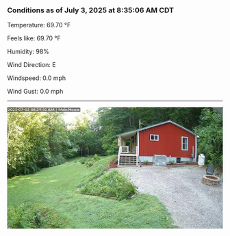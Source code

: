 ### Conditions as of July 3, 2025 at 8:35:06 AM CDT 

Temperature: 69.70 &deg;F

Feels like: 69.70 &deg;F

Humidity: 98%

Wind Direction: E

Windspeed: 0.0 mph

Wind Gust: 0.0 mph

---

<img src="./images/latest.jpeg"/>

